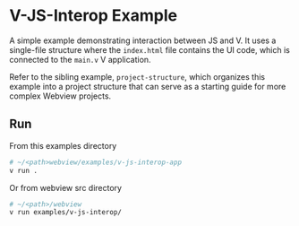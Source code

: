 # V-JS-Interop Example

A simple example demonstrating interaction between JS and V.
It uses a single-file structure where the `index.html` file contains the UI code, which is connected
to the `main.v` V application.

Refer to the sibling example, `project-structure`, which organizes this example into a project
structure that can serve as a starting guide for more complex Webview projects.

## Run

From this examples directory

```sh
# ~/<path>webview/examples/v-js-interop-app
v run .
```

Or from webview src directory

```sh
# ~/<path>/webview
v run examples/v-js-interop/
```
